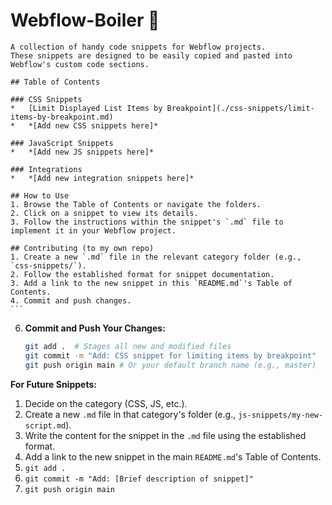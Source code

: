 # Webflow-Boiler 🚀

    A collection of handy code snippets for Webflow projects.
    These snippets are designed to be easily copied and pasted into Webflow's custom code sections.

    ## Table of Contents

    ### CSS Snippets
    *   [Limit Displayed List Items by Breakpoint](./css-snippets/limit-items-by-breakpoint.md)
    *   *[Add new CSS snippets here]*

    ### JavaScript Snippets
    *   *[Add new JS snippets here]*

    ### Integrations
    *   *[Add new integration snippets here]*

    ## How to Use
    1. Browse the Table of Contents or navigate the folders.
    2. Click on a snippet to view its details.
    3. Follow the instructions within the snippet's `.md` file to implement it in your Webflow project.

    ## Contributing (to my own repo)
    1. Create a new `.md` file in the relevant category folder (e.g., `css-snippets/`).
    2. Follow the established format for snippet documentation.
    3. Add a link to the new snippet in this `README.md`'s Table of Contents.
    4. Commit and push changes.
    ```

6.  **Commit and Push Your Changes:**
    ```bash
    git add .  # Stages all new and modified files
    git commit -m "Add: CSS snippet for limiting items by breakpoint"
    git push origin main # Or your default branch name (e.g., master)
    ```

**For Future Snippets:**

1.  Decide on the category (CSS, JS, etc.).
2.  Create a new `.md` file in that category's folder (e.g., `js-snippets/my-new-script.md`).
3.  Write the content for the snippet in the `.md` file using the established format.
4.  Add a link to the new snippet in the main `README.md`'s Table of Contents.
5.  `git add .`
6.  `git commit -m "Add: [Brief description of snippet]"`
7.  `git push origin main`
